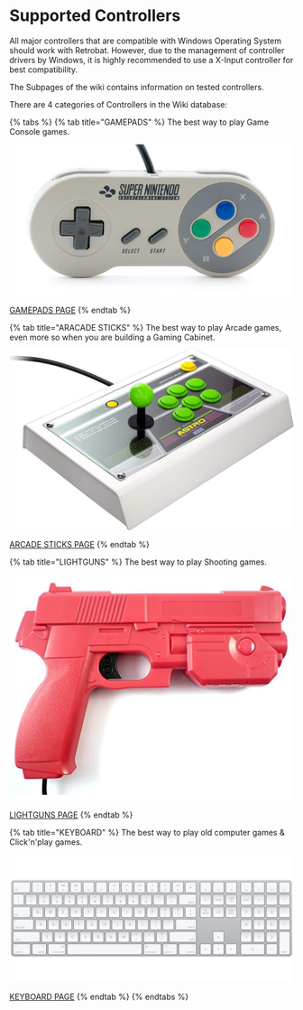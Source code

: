 # Supported Controllers

All major controllers that are compatible with Windows Operating System should work with Retrobat. However, due to the management of controller drivers by Windows, it is highly recommended to use a X-Input controller for best compatibility.



The Subpages of the wiki contains information on tested controllers.



There are 4 categories of Controllers in the Wiki database:

{% tabs %}
{% tab title="GAMEPADS" %}
The best way to play Game Console games.

![](<../../.gitbook/assets/image (1) (1).png>)

[GAMEPADS PAGE](gamepads.md)
{% endtab %}

{% tab title="ARACADE STICKS" %}
The best way to play Arcade games, even more so when you are building a Gaming Cabinet.

![](<../../.gitbook/assets/image (8).png>)

[ARCADE STICKS PAGE](arcade-sticks.md)
{% endtab %}

{% tab title="LIGHTGUNS" %}
The best way to play Shooting games.

![](<../../.gitbook/assets/image (9).png>)

[LIGHTGUNS PAGE](lightguns/)
{% endtab %}

{% tab title="KEYBOARD" %}
The best way to play old computer games & Click'n'play games.

![](<../../.gitbook/assets/image (3) (1).png>)

[KEYBOARD PAGE](keyboard.md)
{% endtab %}
{% endtabs %}

